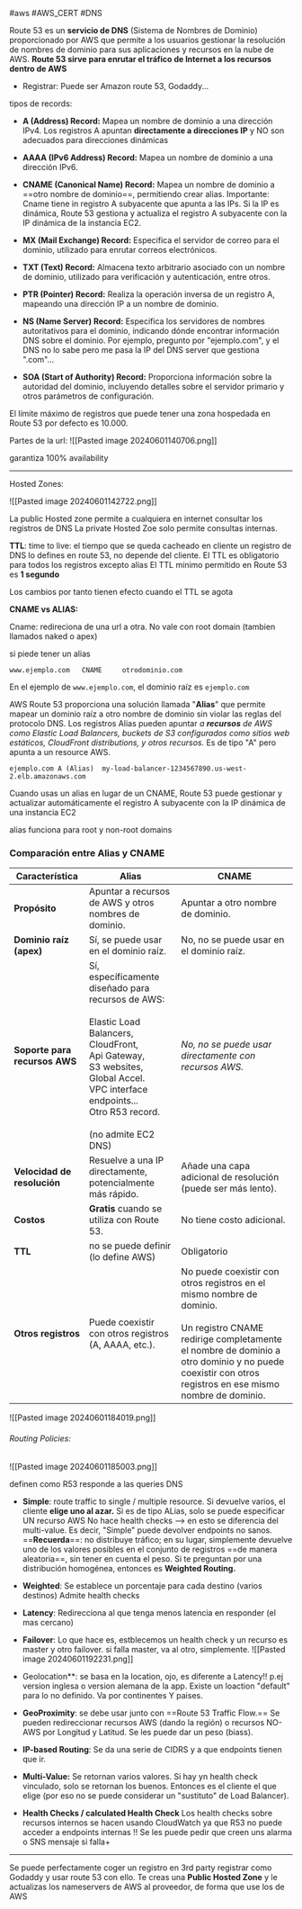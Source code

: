 #aws #AWS_CERT 
#DNS

Route 53 es un **servicio de DNS** (Sistema de Nombres de Dominio) proporcionado por AWS que permite a los usuarios gestionar la resolución de nombres de dominio para sus aplicaciones y recursos en la nube de AWS. **Route 53 sirve para enrutar el tráfico de Internet a los recursos dentro de AWS**

- Registrar: Puede ser Amazon route 53, Godaddy...

tipos de records:

- **A (Address) Record:** Mapea un nombre de dominio a una dirección IPv4.
  Los registros A apuntan **directamente a direcciones IP** y NO son adecuados para direcciones dinámicas
    
- **AAAA (IPv6 Address) Record:** Mapea un nombre de dominio a una dirección IPv6.
    
- **CNAME (Canonical Name) Record:** Mapea un nombre de dominio a ==otro nombre de dominio==, permitiendo crear alias. 
  Importante: Cname tiene in registro A subyacente que apunta a las IPs. Si la IP es dinámica, Route 53 gestiona y actualiza el registro A subyacente con la IP dinámica de la instancia EC2.
    
- **MX (Mail Exchange) Record:** Especifica el servidor de correo para el dominio, utilizado para enrutar correos electrónicos.
    
- **TXT (Text) Record:** Almacena texto arbitrario asociado con un nombre de dominio, utilizado para verificación y autenticación, entre otros.
    
- **PTR (Pointer) Record:** Realiza la operación inversa de un registro A, mapeando una dirección IP a un nombre de dominio.
    
- **NS (Name Server) Record:** Especifica los servidores de nombres autoritativos para el dominio, indicando dónde encontrar información DNS sobre el dominio. Por ejemplo, pregunto por "ejemplo.com", y el DNS no lo sabe pero me pasa la IP del DNS server que gestiona ".com"...
    
- **SOA (Start of Authority) Record:** Proporciona información sobre la autoridad del dominio, incluyendo detalles sobre el servidor primario y otros parámetros de configuración.

El límite máximo de registros que puede tener una zona hospedada en Route 53 por defecto es 10.000.

Partes de la url:
![[Pasted image 20240601140706.png]]

garantiza 100% availability 

---
Hosted Zones:

![[Pasted image 20240601142722.png]]


La public Hosted zone permite a cualquiera en internet consultar los registros de DNS
La private Hosted Zoe solo permite consultas internas. 

**TTL**: time to live: el tiempo que se queda cacheado en cliente un registro de DNS lo defines en route 53, no depende del cliente.
El TTL es obligatorio para todos los registros excepto alias
El TTL mínimo permitido en Route 53 es **1 segundo**

Los cambios por tanto tienen efecto cuando el TTL se agota


**CNAME vs ALIAS:**

Cname: redireciona de una url a otra. No vale con root domain (tambien llamados naked o apex)

si piede tener un alias
```
www.ejemplo.com   CNAME     otrodominio.com
```


En el ejemplo de `www.ejemplo.com`, el dominio raíz es `ejemplo.com`

AWS Route 53 proporciona una solución llamada "**Alias**" que permite mapear un dominio raíz a otro nombre de dominio sin violar las reglas del protocolo DNS. Los registros Alias pueden apuntar *a **recursos** de AWS como Elastic Load Balancers, buckets de S3 configurados como sitios web estáticos, CloudFront distributions, y otros recursos.* Es de tipo "A" pero apunta a un resource AWS.
```
ejemplo.com A (Alias)  my-load-balancer-1234567890.us-west-2.elb.amazonaws.com
```

Cuando usas un alias en lugar de un CNAME, Route 53 puede gestionar y actualizar automáticamente el registro A subyacente con la IP dinámica de una instancia EC2

alias funciona para root y non-root domains

### Comparación entre Alias y CNAME

| Característica                | Alias                                                                                                                                                                                                                         | CNAME                                                                                                                                                                                                                              |
| ----------------------------- | ----------------------------------------------------------------------------------------------------------------------------------------------------------------------------------------------------------------------------- | ---------------------------------------------------------------------------------------------------------------------------------------------------------------------------------------------------------------------------------- |
| **Propósito**                 | Apuntar a recursos de AWS y otros nombres de dominio.                                                                                                                                                                         | Apuntar a otro nombre de dominio.                                                                                                                                                                                                  |
| **Dominio raíz (apex)**       | Sí, se puede usar en el dominio raíz.                                                                                                                                                                                         | No, no se puede usar en el dominio raíz.                                                                                                                                                                                           |
| **Soporte para recursos AWS** | Sí, específicamente diseñado para recursos de AWS: <br><br>Elastic Load Balancers, CloudFront, <br>Api Gateway,<br>S3 websites,<br>Global Accel.<br>VPC interface endpoints...<br>Otro R53 record.<br><br>(no admite EC2 DNS) | *No, no se puede usar directamente con recursos AWS.*                                                                                                                                                                              |
| **Velocidad de resolución**   | Resuelve a una IP directamente, potencialmente más rápido.                                                                                                                                                                    | Añade una capa adicional de resolución (puede ser más lento).                                                                                                                                                                      |
| **Costos**                    | **Gratis** cuando se utiliza con Route 53.                                                                                                                                                                                    | No tiene costo adicional.                                                                                                                                                                                                          |
| **TTL**                       | no se puede definir (lo define AWS)                                                                                                                                                                                           | Obligatorio                                                                                                                                                                                                                        |
| **Otros registros**           | Puede coexistir con otros registros (A, AAAA, etc.).                                                                                                                                                                          | No puede coexistir con otros registros en el mismo nombre de dominio.<br><br>Un registro CNAME redirige completamente el nombre de dominio a otro dominio y no puede coexistir con otros registros en ese mismo nombre de dominio. |


![[Pasted image 20240601184019.png]]


###### Routing Policies:

![[Pasted image 20240601185003.png]]

definen como R53 responde a las queries DNS

- **Simple**: route traffic to single / multiple resource.
	  Si devuelve varios, el cliente **elige uno al azar.**
	  Si es de tipo ALias, solo se puede especificar UN recurso AWS
	  No hace health checks --> en esto se diferencia del multi-value. 
	  Es decir, "Simple" puede devolver endpoints no sanos.
	  ==**Recuerda**==: no distribuye tráfico; en su lugar, simplemente devuelve uno de los valores posibles en el conjunto de registros ==de manera aleatoria==, sin tener en cuenta el peso. 
	  Si te preguntan por una distribución homogénea, entonces es **Weighted Routing.**
	  
	  
- **Weighted**: Se establece un porcentaje para cada destino (varios destinos)
		Admite health checks
- **Latency**: Redirecciona al que tenga menos latencia en responder (el mas cercano)
- **Failover**: Lo que hace es, estblecemos un health check y un recurso es master y otro failover. si falla master, va al otro, simplemente.
  ![[Pasted image 20240601192231.png]]
- Geolocation**: se basa en la location, ojo, es diferente a Latency!!
	    p.ej version inglesa o version alemana de la app. Existe un loaction "default" para lo no definido. Va por continentes Y paises.

- **GeoProximity**: se debe usar junto con ==Route 53 Traffic Flow.==
        Se pueden redireccionar recursos AWS (dando la región) o recursos NO-AWS  por Longitud y Latitud. Se les puede dar un peso (biass).
        
- **IP-based Routing**: Se da una serie de CIDRS y a que endpoints tienen que ir.
- **Multi-Value:** Se retornan varios valores. Si hay yn health check vinculado, solo se retornan los buenos. Entonces es el cliente el que elige (por eso no se puede considerar un "sustituto" de Load Balancer). 
  
  
- **Health Checks / calculated Health Check**
	  Los health checks sobre recursos internos se hacen usando CloudWatch ya que R53 no puede acceder a endpoints internas !!
	  Se les puede pedir que creen uns alarma o SNS mensaje si falla+
	  
	  

---
Se puede perfectamente coger un registro en 3rd party registrar como Godaddy y usar route 53 con ello. Te creas una **Public Hosted Zone** y le actualizas los nameservers de AWS al proveedor, de forma que use los de AWS